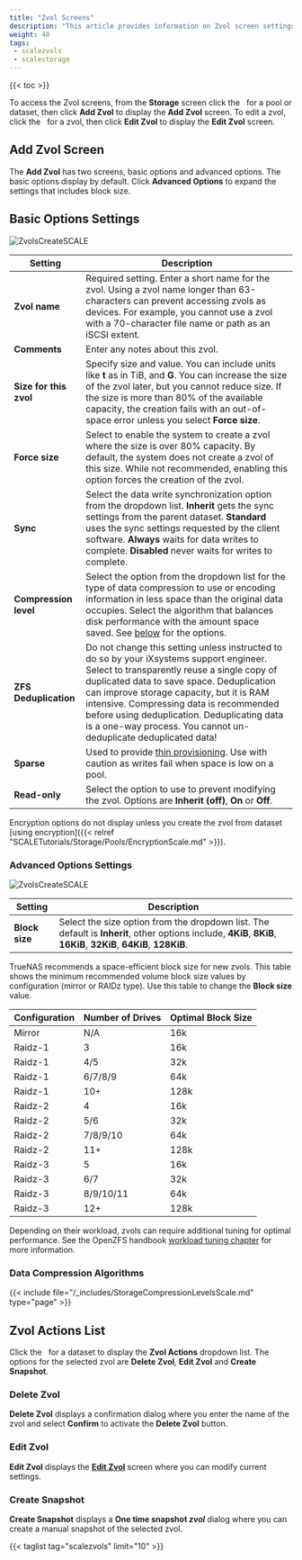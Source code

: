 ```yaml
---
title: "Zvol Screens"
description: "This article provides information on Zvol screen settings and functions."
weight: 40
tags:
 - scalezvols
 - scalestorage
---
```


{{< toc >}}

To access the Zvol screens, from the **Storage** screen click the <i class="fa fa-ellipsis-v" aria-hidden="true" title="Options"></i>&nbsp; for a pool or dataset, then click **Add Zvol** to display the **Add Zvol** screen. To edit a zvol, click the <i class="fa fa-ellipsis-v" aria-hidden="true" title="Options"></i>&nbsp; for a zvol, then click **Edit Zvol** to display the **Edit Zvol** screen.

## Add Zvol Screen
The **Add Zvol** has two screens, basic options and advanced options. The basic options display by default. Click **Advanced Options** to expand the settings that includes block size.

## Basic Options Settings

![ZvolsCreateSCALE](/images/SCALE/ZvolsCreateSCALE.png "Creating a new Zvol")

| Setting | Description |
|---------|-------------|
| **Zvol name** | Required setting. Enter a short name for the zvol. Using a zvol name longer than 63-characters can prevent accessing zvols as devices. For example, you cannot use a zvol with a 70-character file name or path as an iSCSI extent. |
| **Comments** | Enter any notes about this zvol. |
| **Size for this zvol** | Specify size and value. You can include units like **t** as in TiB, and **G**. You can increase the size of the zvol later, but you cannot reduce size. If the size is more than 80% of the available capacity, the creation fails with an out-of-space error unless you select **Force size**. |
| **Force size** | Select to enable the system to create a zvol where the size is over 80% capacity. By default, the system does not create a zvol of this size. While not recommended, enabling this option forces the creation of the zvol. |
| **Sync** | Select the data write synchronization option from the dropdown list. **Inherit** gets the sync settings from the parent dataset. **Standard** uses the sync settings requested by the client software. **Always** waits for data writes to complete. **Disabled** never waits for writes to complete. |
| **Compression level** | Select the option from the dropdown list for the type of data compression to use or encoding information in less space than the original data occupies. Select the algorithm that balances disk performance with the amount space saved. See [below](#data-compression-algorithms) for the options. |
| **ZFS Deduplication** | Do not change this setting unless instructed to do so by your iXsystems support engineer. Select to transparently reuse a single copy of duplicated data to save space. Deduplication can improve storage capacity, but it is RAM intensive. Compressing data is recommended before using deduplication. Deduplicating data is a one-way process. You cannot un-deduplicate deduplicated data! |
| **Sparse** | Used to provide [thin provisioning](https://searchstorage.techtarget.com/definition/thin-provisioning). Use with caution as writes fail when space is low on a pool. |
| **Read-only** | Select the option to use to prevent modifying the zvol. Options are **Inherit (off)**, **On** or **Off**. |

Encryption options do not display unless you create the zvol from dataset [using encryption]({{< relref "SCALETutorials/Storage/Pools/EncryptionScale.md" >}}).

### Advanced Options Settings

![ZvolsCreateSCALE](/images/SCALE/ZvolsCreateSCALE.png "Creating a new Zvol")

| Setting | Description |
|---------|-------------|
| **Block size** | Select the size option from the dropdown list. The default is **Inherit**, other options include, **4KiB**, **8KiB**, **16KiB**, **32KiB**, **64KiB**, **128KiB**. |

TrueNAS recommends a space-efficient block size for new zvols.
This table shows the minimum recommended volume block size values by configuration (mirror or RAIDz type).
Use this table to change the **Block size** value.

| Configuration | Number of Drives | Optimal Block Size | 
|---------------|------------------|--------------------|
| Mirror | N/A | 16k |
| Raidz-1 | 3 | 16k |
| Raidz-1 | 4/5 | 32k |
| Raidz-1 | 6/7/8/9 | 64k |
| Raidz-1 | 10+ | 128k |
| Raidz-2 | 4 | 16k |
| Raidz-2 | 5/6 | 32k |
| Raidz-2 | 7/8/9/10 | 64k |
| Raidz-2 | 11+ | 128k |
| Raidz-3 | 5 | 16k |
| Raidz-3 | 6/7 | 32k |
| Raidz-3 | 8/9/10/11 | 64k |
| Raidz-3 | 12+ | 128k |

Depending on their workload, zvols can require additional tuning for optimal performance.
See the OpenZFS handbook [workload tuning chapter](https://openzfs.github.io/openzfs-docs/Performance%20and%20Tuning/Workload%20Tuning.html) for more information.

### Data Compression Algorithms

{{< include file="/_includes/StorageCompressionLevelsScale.md" type="page" >}}

## Zvol Actions List

Click the <i class="fa fa-ellipsis-v" aria-hidden="true" title="Options"></i>&nbsp; for a dataset to display the **Zvol Actions** dropdown list. The options for the selected zvol are **Delete Zvol**, **Edit Zvol** and **Create Snapshot**.

### Delete Zvol
**Delete Zvol** displays a confirmation dialog where you enter the name of the zvol and select **Confirm** to activate the **Delete Zvol** button.

### Edit Zvol
**Edit Zvol** displays the **[Edit Zvol](#basic-options-settings)** screen where you can modify current settings.

### Create Snapshot
**Create Snapshot** displays a **One time snapshot *zvol*** dialog where you can create a manual snapshot of the selected zvol.

{{< taglist tag="scalezvols" limit="10" >}}
